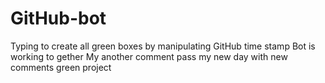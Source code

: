 # GitHub-bot
Typing to create all green boxes by manipulating GitHub time stamp
Bot is working to gether
My another comment pass
my new day with new comments
green project
